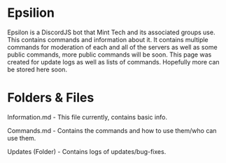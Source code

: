 # Epsilion
Epsilon is a DiscordJS bot that  Mint Tech and its associated groups use. This contains commands and information about it. It contains multiple commands for moderation of each and all of the servers as well as some public commands, more public commands will be soon. This page was created for update logs as well as lists of commands. Hopefully more can be stored here soon.

# Folders & Files
Information.md - This file currently, contains basic info.

Commands.md - Contains the commands and how to use them/who can use them.

Updates (Folder) - Contains logs of updates/bug-fixes.
